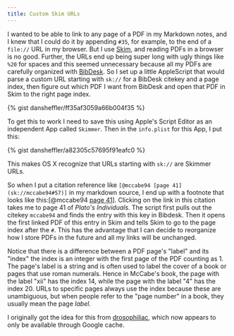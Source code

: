 ```yaml
---
title: Custom Skim URLs
---
```


I wanted to be able to link to any page of a PDF in my Markdown notes, and I knew that I could do it by appending `#35`, for example, to the end of a `file://` URL in my browser.  But I use [Skim][], and reading PDFs in a browser is no good.  Further, the URLs end up being super long with ugly things like `%20` for spaces and this seemed unnecessary because all my PDFs are carefully organized with [BibDesk][].  So I set up a little AppleScript that would parse a custom URL starting with `sk://` for a BibDesk citekey and a page index, then figure out which PDF I want from BibDesk and open that PDF in Skim to the right page index. 

  [Skim]: http://skim-app.sourceforge.net
  [BibDesk]: http://bibdesk.sourceforge.net

{% gist dansheffler/ff35af3059a66b004f35 %}

To get this to work I need to save this using Apple's Script Editor as an independent App called `Skimmer`. Then in the `info.plist` for this App, I put this:

{% gist dansheffler/a82305c57695f91eafc0 %}

This makes OS X recognize that URLs starting with `sk://` are Skimmer URLs.

So when I put a citation reference like `[@mccabe94 [page 41](sk://mccabe94#57)]` in my markdown source, I end up with a footnote that looks like this:[@mccabe94 [page 41](sk://mccabe94#57)].  Clicking on the link in this citation takes me to page 41 of *Plato's Individuals*.  The script first pulls out the citekey `mccabe94` and finds the entry with this key in Bibdesk.  Then it opens the first linked PDF of this entry in Skim and tells Skim to go to the page index after the `#`.  This has the advantage that I can decide to reorganize how I store PDFs in the future and all my links will be unchanged.

Notice that there is a difference between a PDF page's "label" and its "index" the index is an integer with the first page of the PDF counting as 1. The page's label is a string and is often used to label the cover of a book or pages that use roman numerals.  Hence in McCabe's book, the page with the label "xii" has the index 14, while the page with the label "4" has the index 20.  URLs to specific pages always use the index because these are unambiguous, but when people refer to the "page number" in a book, they usually mean the page *label*.

I originally got the idea for this from  [drosophiliac](http://webcache.googleusercontent.com/search?q=cache:GajblYFF3VQJ:drosophiliac.com/2012/09/creating-a-custom-url-scheme-via-applescript-and-python.html), which now appears to only be available through Google cache.

